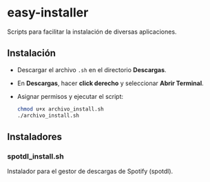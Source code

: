 # easy-installer

Scripts para facilitar la instalación de diversas aplicaciones.

## Instalación

- Descargar el archivo `.sh` en el directorio **Descargas**.
- En **Descargas**, hacer **click derecho** y seleccionar **Abrir Terminal**.
- Asignar permisos y ejecutar el script:
  
  ~~~sh
  chmod u+x archivo_install.sh
  ./archivo_install.sh
  ~~~

## Instaladores

### spotdl_install.sh

Instalador para el gestor de descargas de Spotify (spotdl).

